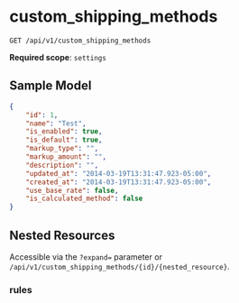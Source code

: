 custom_shipping_methods
=======================

```shell
GET /api/v1/custom_shipping_methods
```

**Required scope**: `settings`

Sample Model
------------

```json
{
	"id": 1,
	"name": "Test",
	"is_enabled": true,
	"is_default": true,
	"markup_type": "",
	"markup_amount": "",
	"description": "",
	"updated_at": "2014-03-19T13:31:47.923-05:00",
	"created_at": "2014-03-19T13:31:47.923-05:00",
	"use_base_rate": false,
	"is_calculated_method": false
}
```

Nested Resources
----------------

Accessible via the `?expand=` parameter or `/api/v1/custom_shipping_methods/{id}/{nested_resource}`.

### rules